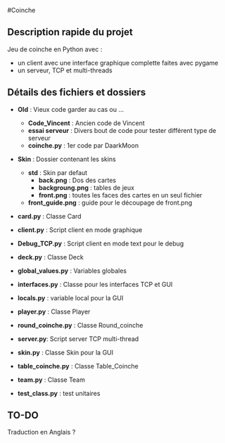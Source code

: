 #Coinche

## Description rapide du projet
Jeu de coinche en Python avec : 

- un client avec une interface graphique complette faites avec pygame 
- un serveur, TCP et multi-threads 

	
## Détails des fichiers et dossiers
- __Old__  : Vieux code garder au cas ou ...
  - __Code_Vincent__ : Ancien code de Vincent
  - __essai serveur__ : Divers bout de code pour tester différent type de serveur
  - __coinche.py__ : 1er code par DaarkMoon


- __Skin__ : Dossier contenant les skins
  - __std__ : Skin par defaut
    - __back.png__ : Dos des cartes
    - __backgroung.png__ : tables de jeux
    - __front.png__ : toutes les faces des cartes en un seul fichier
  - __front_guide.png__ : guide pour le découpage de front.png


- __card.py__ : Classe Card 
- __client.py__ : Script client en mode graphique
- __Debug_TCP.py__ : Script client en mode text pour le debug
- __deck.py__ : Classe Deck
- __global_values.py__ : Variables globales
- __interfaces.py__ : Classe pour les interfaces TCP et GUI
- __locals.py__ : variable local pour la GUI
- __player.py__ : Classe Player
- __round_coinche.py__ : Classe Round_coinche
- __server.py__: Script server TCP multi-thread
- __skin.py__ : Classe Skin pour la GUI
- __table_coinche.py__ : Classe Table_Coinche
- __team.py__ : Classe Team
- __test_class.py__ : test unitaires


## TO-DO
 Traduction en Anglais ?